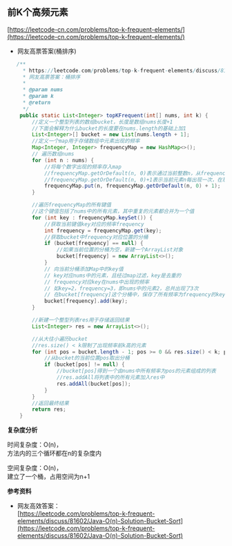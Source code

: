 **前K个高频元素**
---
[https://leetcode-cn.com/problems/top-k-frequent-elements/](https://leetcode-cn.com/problems/top-k-frequent-elements/)

* 网友高票答案(桶排序)  

```java  
   /**
     * https://leetcode.com/problems/top-k-frequent-elements/discuss/81602/Java-O(n)-Solution-Bucket-Sort
     * 网友高票答案：桶排序
     *
     * @param nums
     * @param k
     * @return
     */
    public static List<Integer> topKFrequent(int[] nums, int k) {
        //定义一个整型列表的数组bucket，长度是数组nums长度+1
        //下面会解释为什么bucket的长度要在nums.length的基础上加1
        List<Integer>[] bucket = new List[nums.length + 1];
        //定义一个map用于存储数组中元素出现的频率
        Map<Integer, Integer> frequencyMap = new HashMap<>();
        // 遍历数组nums
        for (int n : nums) {
            //将每个数字出现的频率存入map
            //frequencyMap.getOrDefault(n, 0)表示通过当前整数n，从frequencyMap中value，如果value为空就使用默认值0
            //frequencyMap.getOrDefault(n, 0)+1表示当前元素n每出现一次，在现有频率的基础上加1
            frequencyMap.put(n, frequencyMap.getOrDefault(n, 0) + 1);
        }

        //遍历frequencyMap的所有键值
        //这个键值包括了nums中的所有元素，其中重复的元素都合并为一个值
        for (int key : frequencyMap.keySet()) {
            //获取当前键值key对应的频率frequency
            int frequency = frequencyMap.get(key);
            //获取bucket中frequency对应位置的分桶
            if (bucket[frequency] == null) {
                //如果当前位置的分桶为空，新建一个ArrayList对象
                bucket[frequency] = new ArrayList<>();
            }
            // 向当前分桶添加Map中的key值
            // key对应nums中的元素，且经过map过滤，key是去重的
            // frequency对应key在nums中出现的频率
            // 如key=2，frequency=3，即nums中的元素2，总共出现了3次
            // 在bucket[frequency]这个分桶中，保存了所有频率为frequency的key值
            bucket[frequency].add(key);
        }

        //新建一个整型列表res用于存储返回结果
        List<Integer> res = new ArrayList<>();

        //从大往小遍历bucket
        //res.size() < k限制了出现频率前k高的元素
        for (int pos = bucket.length - 1; pos >= 0 && res.size() < k; pos--) {
            //从bucket的当前位置pos取出分桶
            if (bucket[pos] != null) {
                //bucket[pos]得到一个由nums中所有频率为pos的元素组成的列表
                //res.addAll将列表中的所有元素加入res中
                res.addAll(bucket[pos]);
            }
        }
        //返回最终结果
        return res;
    }
```  

**复杂度分析**  

时间复杂度：O(n)，  
方法内的三个循环都在n的复杂度内  

空间复杂度：O(n)，  
建立了一个桶，占用空间为n+1  

**参考资料**  

* 网友高效答案：  
[https://leetcode.com/problems/top-k-frequent-elements/discuss/81602/Java-O(n)-Solution-Bucket-Sort](https://leetcode.com/problems/top-k-frequent-elements/discuss/81602/Java-O(n)-Solution-Bucket-Sort)  
